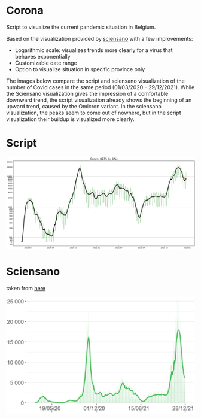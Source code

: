 # Corona

Script to visualize the current pandemic situation in Belgium.

Based on the visualization provided by [sciensano](https://covid-19.sciensano.be/sites/default/files/Covid19/Meest%20recente%20update.pdf) with a few improvements:
* Logarithmic scale: visualizes trends more clearly for a virus that behaves exponentially
* Customizable date range
* Option to visualize situation in specific province only

The images below compare the script and sciensano visualization of the number of Covid cases in the same period (01/03/2020 - 29/12/2021). While the Sciensano visualization gives the impression of a comfortable downward trend, the script visualization already shows the beginning of an upward trend, caused by the Omicron variant. In the sciensano visualization, the peaks seem to come out of nowhere, but in the script visualization their buildup is visualized more clearly.

# Script 

![Alt text](examples/out.png?raw=true)

# Sciensano 

taken from [here](http://covid-19.sciensano.be/sites/default/files/Covid19/COVID-19_Daily%20report_20211229%20-%20NL.pdf)

![Alt text](examples/sciensano.png?raw=true)
